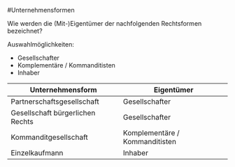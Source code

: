 #Unternehmensformen 

Wie werden die (Mit-)Eigentümer der nachfolgenden Rechtsformen bezeichnet?  

Auswahlmöglichkeiten:
- Gesellschafter
- Komplementäre / Kommanditisten
- Inhaber

| Unternehmensform                 | Eigentümer                     |
| -------------------------------- | ------------------------------ |
| Partnerschaftsgesellschaft       | Gesellschafter                 |
| Gesellschaft bürgerlichen Rechts | Gesellschafter                 |
| Kommanditgesellschaft            | Komplementäre / Kommanditisten |
| Einzelkaufmann                   | Inhaber                        |

